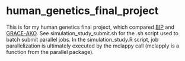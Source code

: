 # human_genetics_final_project
This is for my human genetics final project, which compared [BIP](https://academic-oup-com.ezp2.lib.umn.edu/biostatistics/article/24/1/124/6272946) and [GRACE-AKO](https://bmcbioinformatics-biomedcentral-com.ezp2.lib.umn.edu/articles/10.1186/s12859-022-05016-y). See simulation_study_submit.sh for the .sh script used to batch submit parallel jobs. In the simulation_study.R script, job parallelization is ultimately executed by the mclappy call (mclapply is a function from the parallel package). 